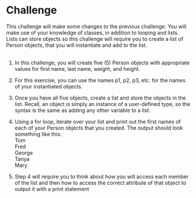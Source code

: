 # Challenge

This challenge will make some changes to the previous challenge. You will make use of your knowledge of classes, in addition to looping and lists. Lists can store objects so this challenge will require you to create a list of Person objects, that you will instantiate and add to the list.<br><br>
1. In this challenge, you will create five (5) Person objects with appropriate values for first name, last name, weight, and height.<br>
2. For this exercise, you can use the names p1, p2, p3, etc. for the names of your instantiated objects.<br>
3. Once you have all five objects, create a list and store the objects in the list. Recall, an object is simply an instance of a user-defined type, so the syntax is the same as adding any other variable to a list.<br>
4. Using a for loop, iterate over your list and print out the first names of each of your Person objects that you created. The output should look something like this:<br>
Tom<br>
Fred<br>
George<br>
Tanya<br>
Mary<br>

5. Step 4 will require you to think about how you will access each member of the list and then how to access the correct attribute of that object to output it with a print statement
